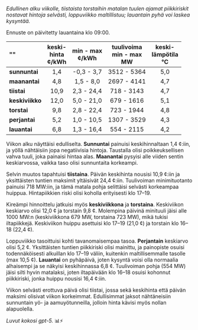 *Edullinen alku viikolle, tiistaista torstaihin matalan tuulen ajamat piikkiriskit nostavat hintoja selvästi, loppuviikko maltillistuu; lauantain pyhä voi laskea kysyntää.*

Ennuste on päivitetty lauantaina klo 09:00.

| ""  | keski-<br>hinta<br>¢/kWh | min - max<br>¢/kWh | tuulivoima<br>min - max<br>MW | keski-<br>lämpötila<br>°C |
|:-------------|:----------------:|:----------------:|:-------------:|:-------------:|
| **sunnuntai** | 1,4 | -0,3 - 3,7 | 3512 - 5364 | 5,0 |
| **maanantai** | 4,8 | 1,5 - 8,0 | 2697 - 4141 | 4,7 |
| **tiistai** | 10,9 | 2,3 - 24,4 | 718 - 3143 | 4,7 |
| **keskiviikko** | 12,0 | 5,0 - 21,0 | 679 - 1616 | 5,1 |
| **torstai** | 9,8 | 2,8 - 22,4 | 723 - 1944 | 4,8 |
| **perjantai** | 5,2 | 1,0 - 10,5 | 1307 - 3529 | 4,3 |
| **lauantai** | 6,8 | 1,3 - 16,4 | 554 - 2115 | 4,2 |

Viikon alku näyttäisi edulliselta. **Sunnuntai** painuisi keskihinnaltaan 1,4 ¢:iin, ja yöllä nähtäisiin jopa negatiivisia hintoja. Taustalla olisi poikkeuksellisen vahva tuuli, joka painaisi hintaa alas. **Maanantai** pysyisi alle viiden sentin keskiarvossa, vaikka taso olisi sunnuntaita korkeampi.

Selvin muutos tapahtuisi **tiistaina**. Päivän keskihinta nousisi 10,9 ¢:iin ja yksittäisten tuntien maksimit yltäisivät 24,4 ¢:iin. Tuulivoiman minimituotanto painuisi 718 MW:iin, ja tämä matala pohja selittäisi selvästi korkeampaa huippua. Hintapiikkien riski olisi koholla erityisesti klo 17–19.

Kireämpi hinnoittelu jatkuisi myös **keskiviikkona** ja **torstaina**. Keskiviikon keskiarvo olisi 12,0 ¢ ja torstain 9,8 ¢. Molempina päivinä minituuli jäisi alle 1000 MW:n (keskiviikkona 679 MW, torstaina 723 MW), mikä tukisi iltapiikkejä. Keskiviikon huippu asettuisi klo 17–19 (21,0 ¢) ja torstain klo 16–18 (22,4 ¢).

Loppuviikko tasoittuisi kohti tavanomaisempaa tasoa. **Perjantain** keskiarvo olisi 5,2 ¢. Yksittäisten tuntien piikkiriski olisi mainittu, ja painopiste osuisi todennäköisesti alkuillan klo 17–19 väliin, kuitenkin maltillisemmalle tasolle (max 10,5 ¢). **Lauantai** on pyhäpäivä, joten kysyntä voisi olla normaalia alhaisempi ja se näkyisi keskihinnassa 6,8 ¢. Tuulivoiman pohja (554 MW) jäisi silti hyvin matalaksi, joten iltapäivään klo 16–18 osuisi kohonnut piikkiriski, jonka huippu nousisi 16,4 ¢:iin.

Viikon selvästi erottuva päivä olisi tiistai, jossa sekä keskihinta että päivän maksimi olisivat viikon korkeimmat. Edullisimmat jaksot nähtäneisiin sunnuntain yö- ja aamuyötunneilla, jolloin hinta kävisi myös nollan alapuolella.

*Luvut kokosi gpt-5.* 📊⚡️
